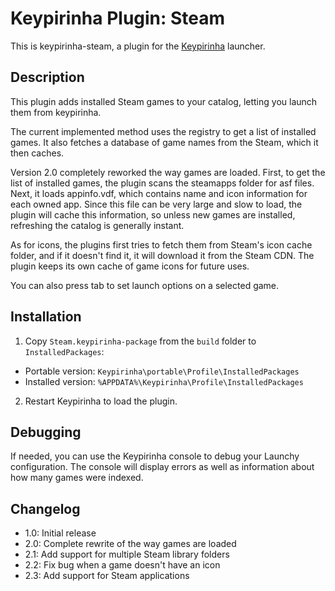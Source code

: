 # Keypirinha Plugin: Steam

This is keypirinha-steam, a plugin for the [Keypirinha](http://keypirinha.com) launcher.


## Description

This plugin adds installed Steam games to your catalog, letting you launch them from keypirinha.

The current implemented method uses the registry to get a list of installed games.
It also fetches a database of game names from the Steam, which it then caches.

Version 2.0 completely reworked the way games are loaded.
First, to get the list of installed games, the plugin scans the steamapps folder for asf files.
Next, it loads appinfo.vdf, which contains name and icon information for each owned app.
Since this file can be very large and slow to load, the plugin will cache this information,
so unless new games are installed, refreshing the catalog is generally instant.

As for icons, the plugins first tries to fetch them from Steam's icon cache folder,
and if it doesn't find it, it will download it from the Steam CDN. The plugin keeps
its own cache of game icons for future uses.

You can also press tab to set launch options on a selected game.


## Installation

1. Copy `Steam.keypirinha-package` from the `build` folder to `InstalledPackages`:
  * Portable version: `Keypirinha\portable\Profile\InstalledPackages`
  * Installed version: `%APPDATA%\Keypirinha\Profile\InstalledPackages`
2. Restart Keypirinha to load the plugin.


## Debugging

If needed, you can use the Keypirinha console to debug your Launchy configuration. The console will display errors as well as information about how many games were indexed.


## Changelog

- 1.0: Initial release
- 2.0: Complete rewrite of the way games are loaded
- 2.1: Add support for multiple Steam library folders
- 2.2: Fix bug when a game doesn't have an icon
- 2.3: Add support for Steam applications

